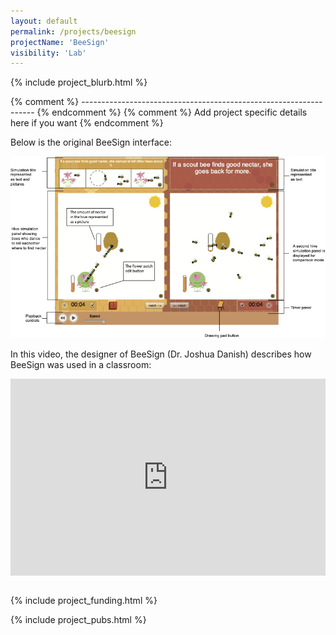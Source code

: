 ```yaml
---
layout: default
permalink: /projects/beesign
projectName: 'BeeSign'
visibility: 'Lab'
---
```


{% include project_blurb.html %}

{% comment %} ------------------------------------------------------------------ {% endcomment %} 
{% comment %} Add project specific details here if you want {% endcomment %} 

Below is the original BeeSign interface:

<a href="/assets/img/BeeSignScreen.png" target="_blank"><img src="/assets/img/BeeSignScreen.png" alt="BeeSign Interface"></a>

In this video, the designer of BeeSign (Dr. Joshua Danish) describes how BeeSign was used in a classroom:
<div style="height: 315px; width:100%; position:relative;"><iframe style="position:absolute;top:0;left:0;width:100%;height:100%;" src="https://www.youtube.com/embed/bb3q5MbabvA?start=6" title="YouTube video player" frameborder="0" allow="accelerometer; autoplay; clipboard-write; encrypted-media; gyroscope; picture-in-picture" allowfullscreen></iframe></div>
<br>

{% include project_funding.html %}

{% include project_pubs.html %}
